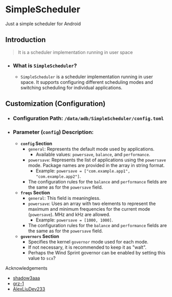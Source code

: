 # **SimpleScheduler**

Just a simple scheduler for Android

## Introduction

> It is a scheduler implementation running in user space

- ### **What is `SimpleScheduler`?**

  - `SimpleScheduler` is a scheduler implementation running in user space. It supports configuring different scheduling modes and switching scheduling for individual applications.

## **Customization (Configuration)**

- ### **Configuration Path: `/data/adb/SimpleScheduler/config.toml`**

- ### **Parameter (`config`) Description:**

  - **`config` Section**
    - `general`: Represents the default mode used by applications.
      - Available values: `powersave`, `balance`, and `performance`.
    - `powersave`: Represents the list of applications using the `powersave` mode. Package names are provided in the array in string format.
      - Example: `powersave = ["com.example.app1", "com.example.app2"]`.
    - The configuration rules for the `balance` and `performance` fields are the same as for the `powersave` field.
  - **`freqs` Section**
    - `general`: This field is meaningless.
    - `powersave`: Uses an array with two elements to represent the maximum and minimum frequencies for the current mode (`powersave`). MHz and kHz are allowed.
      - Example: `powersave = [1000, 1000]`.
    - The configuration rules for the `balance` and `performance` fields are the same as for the `powersave` field.
  - **`governors` Section**
    - Specifies the kernel `governor` mode used for each mode.
    - If not necessary, it is recommended to keep it as "walt".
    - Perhaps the Wind Sprint governor can be enabled by setting this value to `scx`?

Acknowledgements

- [shadow3aaa](https://github.com/shadow3aaa)
- [grz-1](https://github.com/grz-1)
- [AlexLiuDev233](https://github.com/AlexLiuDev233)